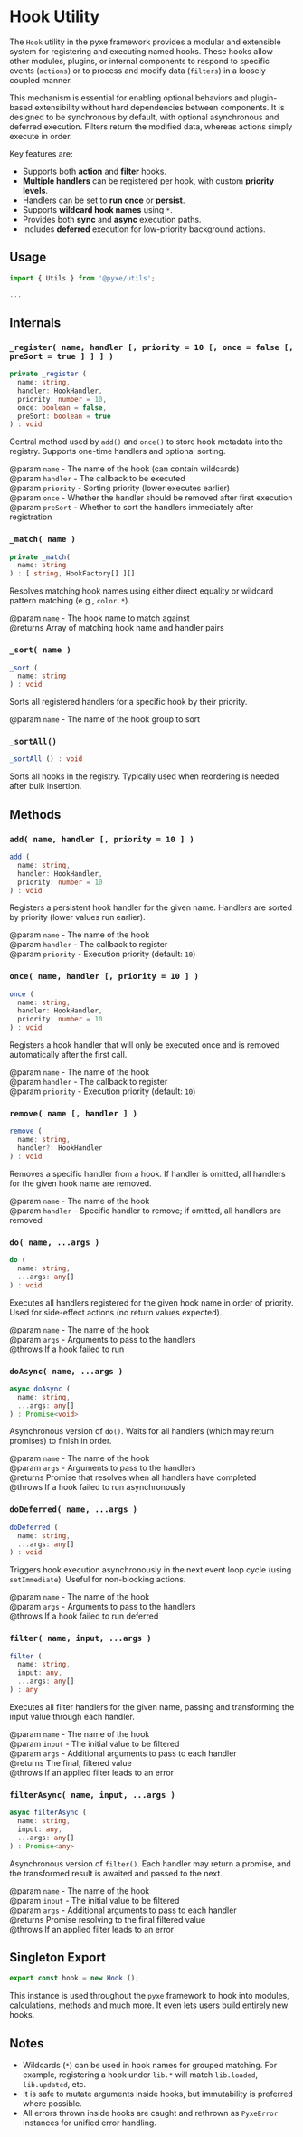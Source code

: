 # Hook Utility

The `Hook` utility in the pyxe framework provides a modular and extensible system for registering and executing named hooks. These hooks allow other modules, plugins, or internal components to respond to specific events (`actions`) or to process and modify data (`filters`) in a loosely coupled manner.

This mechanism is essential for enabling optional behaviors and plugin-based extensibility without hard dependencies between components. It is designed to be synchronous by default, with optional asynchronous and deferred execution. Filters return the modified data, whereas actions simply execute in order.

Key features are:

- Supports both **action** and **filter** hooks.
- **Multiple handlers** can be registered per hook, with custom **priority levels**.
- Handlers can be set to **run once** or **persist**.
- Supports **wildcard hook names** using `*`.
- Provides both **sync** and **async** execution paths.
- Includes **deferred** execution for low-priority background actions.

## Usage

```ts
import { Utils } from '@pyxe/utils';

...
```

## Internals

### `_register( name, handler [, priority = 10 [, once = false [, preSort = true ] ] ] )`

```ts
private _register (
  name: string,
  handler: HookHandler,
  priority: number = 10,
  once: boolean = false,
  preSort: boolean = true
) : void
```

Central method used by `add()` and `once()` to store hook metadata into the registry. Supports one-time handlers and optional sorting.

@param `name` - The name of the hook (can contain wildcards)  
@param `handler` - The callback to be executed  
@param `priority` - Sorting priority (lower executes earlier)  
@param `once` - Whether the handler should be removed after first execution  
@param `preSort` - Whether to sort the handlers immediately after registration

### `_match( name )`

```ts
private _match(
  name: string
) : [ string, HookFactory[] ][]
```

Resolves matching hook names using either direct equality or wildcard pattern matching (e.g., `color.*`).

@param `name` - The hook name to match against  
@returns Array of matching hook name and handler pairs

### `_sort( name )`

```ts
_sort (
  name: string
) : void
```

Sorts all registered handlers for a specific hook by their priority.

@param `name` - The name of the hook group to sort

### `_sortAll()`

```ts
_sortAll () : void
```

Sorts all hooks in the registry. Typically used when reordering is needed after bulk insertion.

## Methods

### `add( name, handler [, priority = 10 ] )`

```ts
add (
  name: string,
  handler: HookHandler,
  priority: number = 10
) : void
```

Registers a persistent hook handler for the given name. Handlers are sorted by priority (lower values run earlier).

@param `name` - The name of the hook  
@param `handler` - The callback to register  
@param `priority` - Execution priority (default: `10`)

### `once( name, handler [, priority = 10 ] )`

```ts
once (
  name: string,
  handler: HookHandler,
  priority: number = 10
) : void
```

Registers a hook handler that will only be executed once and is removed automatically after the first call.

@param `name` - The name of the hook  
@param `handler` - The callback to register  
@param `priority` - Execution priority (default: `10`)

### `remove( name [, handler ] )`

```ts
remove (
  name: string,
  handler?: HookHandler
) : void
```

Removes a specific handler from a hook. If handler is omitted, all handlers for the given hook name are removed.

@param `name` - The name of the hook  
@param `handler` - Specific handler to remove; if omitted, all handlers are removed

### `do( name, ...args )`

```ts
do (
  name: string,
  ...args: any[]
) : void
```

Executes all handlers registered for the given hook name in order of priority. Used for side-effect actions (no return values expected).

@param `name` - The name of the hook  
@param `args` - Arguments to pass to the handlers  
@throws If a hook failed to run

### `doAsync( name, ...args )`

```ts
async doAsync (
  name: string,
  ...args: any[]
) : Promise<void>
```

Asynchronous version of `do()`. Waits for all handlers (which may return promises) to finish in order.

@param `name` - The name of the hook  
@param `args` - Arguments to pass to the handlers  
@returns Promise that resolves when all handlers have completed  
@throws If a hook failed to run asynchronously

### `doDeferred( name, ...args )`

```ts
doDeferred (
  name: string,
  ...args: any[]
) : void
```

Triggers hook execution asynchronously in the next event loop cycle (using `setImmediate`). Useful for non-blocking actions.

@param `name` - The name of the hook  
@param `args` - Arguments to pass to the handlers  
@throws If a hook failed to run deferred

### `filter( name, input, ...args )`

```ts
filter (
  name: string,
  input: any,
  ...args: any[]
) : any
```

Executes all filter handlers for the given name, passing and transforming the input value through each handler.

@param `name` - The name of the hook  
@param `input` - The initial value to be filtered  
@param `args` - Additional arguments to pass to each handler  
@returns The final, filtered value  
@throws If an applied filter leads to an error

### `filterAsync( name, input, ...args )`

```ts
async filterAsync (
  name: string,
  input: any,
  ...args: any[]
) : Promise<any>
```

Asynchronous version of `filter()`. Each handler may return a promise, and the transformed result is awaited and passed to the next.

@param `name` - The name of the hook  
@param `input` - The initial value to be filtered  
@param `args` - Additional arguments to pass to each handler  
@returns Promise resolving to the final filtered value  
@throws If an applied filter leads to an error

## Singleton Export

```ts
export const hook = new Hook ();
```

This instance is used throughout the `pyxe` framework to hook into modules, calculations, methods and much more. It even lets users build entirely new hooks.

## Notes

- Wildcards (`*`) can be used in hook names for grouped matching. For example, registering a hook under `lib.*` will match `lib.loaded`, `lib.updated`, etc.
- It is safe to mutate arguments inside hooks, but immutability is preferred where possible.
- All errors thrown inside hooks are caught and rethrown as `PyxeError` instances for unified error handling.
